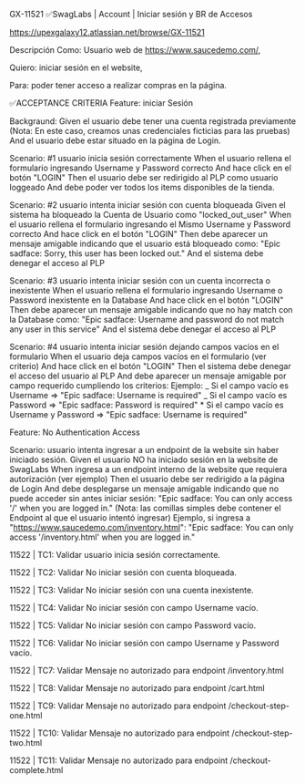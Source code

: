 GX-11521 ✅SwagLabs | Account | Iniciar sesión y BR de Accesos

https://upexgalaxy12.atlassian.net/browse/GX-11521

Descripción Como: Usuario web de https://www.saucedemo.com/,

Quiero: iniciar sesión en el website,

Para: poder tener acceso a realizar compras en la página.

✅ACCEPTANCE CRITERIA Feature: iniciar Sesión

Backgraund: Given el usuario debe tener una cuenta registrada previamente (Nota: En este caso, creamos unas credenciales ficticias para las pruebas)
And el usuario debe estar situado en la página de Login.

Scenario: #1 usuario inicia sesión correctamente When el usuario rellena el formulario ingresando Username y Password correcto And hace click en el
botón "LOGIN" Then el usuario debe ser redirigido al PLP como usuario loggeado And debe poder ver todos los items disponibles de la tienda.

Scenario: #2 usuario intenta iniciar sesión con cuenta bloqueada Given el sistema ha bloqueado la Cuenta de Usuario como "locked_out_user" When el
usuario rellena el formulario ingresando el Mismo Username y Password correcto And hace click en el botón "LOGIN" Then debe aparecer un mensaje
amigable indicando que el usuario está bloqueado como: "Epic sadface: Sorry, this user has been locked out." And el sistema debe denegar el acceso al
PLP

Scenario: #3 usuario intenta iniciar sesión con un cuenta incorrecta o inexistente When el usuario rellena el formulario ingresando Username o
Password inexistente en la Database And hace click en el botón "LOGIN" Then debe aparecer un mensaje amigable indicando que no hay match con la
Database como: "Epic sadface: Username and password do not match any user in this service" And el sistema debe denegar el acceso al PLP

Scenario: #4 usuario intenta iniciar sesión dejando campos vacíos en el formulario When el usuario deja campos vacíos en el formulario (ver criterio)
And hace click en el botón "LOGIN" Then el sistema debe denegar el acceso del usuario al PLP And debe aparecer un mensaje amigable por campo requerido
cumpliendo los criterios: Ejemplo: _ Si el campo vacío es Username => "Epic sadface: Username is required" _ Si el campo vacío es Password => "Epic
sadface: Password is required" \* Si el campo vacío es Username y Password => "Epic sadface: Username is required"

Feature: No Authentication Access

Scenario: usuario intenta ingresar a un endpoint de la website sin haber iniciado sesión. Given el usuario NO ha iniciado sesión en la website de
SwagLabs When ingresa a un endpoint interno de la website que requiera autorización (ver ejemplo) Then el usuario debe ser redirigido a la página de
Login And debe desplegarse un mensaje amigable indicando que no puede acceder sin antes iniciar sesión: "Epic sadface: You can only access '/' when
you are logged in." (Nota: las comillas simples debe contener el Endpoint al que el usuario intentó ingresar) Ejemplo, si ingresa a
"https://www.saucedemo.com/inventory.html": "Epic sadface: You can only access '/inventory.html' when you are logged in."

11522 | TC1: Validar usuario inicia sesión correctamente.

11522 | TC2: Validar No iniciar sesión con cuenta bloqueada.

11522 | TC3: Validar No iniciar sesión con una cuenta inexistente.

11522 | TC4: Validar No iniciar sesión con campo Username vacío.

11522 | TC5: Validar No iniciar sesión con campo Password vacío.

11522 | TC6: Validar No iniciar sesión con campo Username y Password vacío.

11522 | TC7: Validar Mensaje no autorizado para endpoint /inventory.html

11522 | TC8: Validar Mensaje no autorizado para endpoint /cart.html

11522 | TC9: Validar Mensaje no autorizado para endpoint /checkout-step-one.html

11522 | TC10: Validar Mensaje no autorizado para endpoint /checkout-step-two.html

11522 | TC11: Validar Mensaje no autorizado para endpoint /checkout-complete.html
